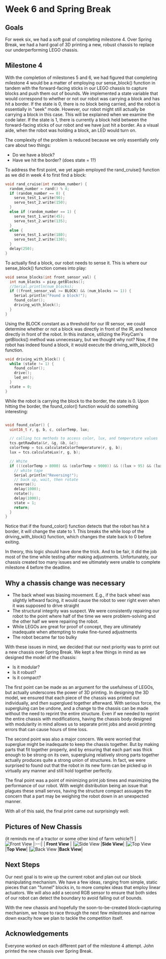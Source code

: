 # Week 6 and Spring Break

## Goals
For week six, we had a soft goal of completing milestone 4. Over Spring Break, we had a hard goal of 3D printing a new, robust chassis to replace our underperforming LEGO chassis.

## Milestone 4
With the completion of milestones 5 and 6, we had figured that completing milestone 4 would be a matter of employing our sense_block() function in tandem with the forward-facing sticks in our LEGO chassis to capture blocks and push them out of bounds. 
We implemented a state variable that would correspond to whether or not our robot was carrying a block and has hit a border. If the state is 0, there is no block being carried, and the robot is essentially in "seek" mode.
However, our robot might still actually be carrying a block in this case. This will be explained when we examine the code later. If the state is 1, there is currently a block held between the forward-facing sticks of our robot and we have just hit a border. 
As a visual aide, when the robot was holding a block, an LED would turn on.

The complexity of the problem is reduced because we only essentially only care about two things:
* Do we have a block?
* Have we hit the border? (does state = 1?)

To address the first point, we yet again employed the rand_cruise() function as we did in week 4 to first find a block:

```c++
void rand_cruise(int random_number) {
  random_number = rand() % 4;
  if (random_number == 0) {
    servo_test_1.write(90);
    servo_test_2.write(150);
  }
  else if (random_number == 1) {
    servo_test_1.write(45);
    servo_test_2.write(135);
  }
  else {
    servo_test_1.write(180);
    servo_test_2.write(130);
  }
  delay(250);
}
```

To actually find a block, our robot needs to sense it. This is where our sense_block() function comes into play:

```c++
void sense_blocks(int front_sensor_val) {
  int num_blocks = pixy.getBlocks();
  //Serial.println(num_blocks);
  if ((front_sensor_val >= BLOCK) && (num_blocks >= 1)) {
    Serial.println("Found a block!");
    found_color();
    driving_with_block();
  }
}
```
Using the BLOCK constant as a threshold for our IR sensor, we could determine whether or not a block was directly in front of the IR, and hence directly in front of the robot.
In this instance, utilizing the PixyCam's getBlocks() method was unnecessary, but we thought why not? Now, if the robot has indeed found a block, it would execute the driving_with_block() function.

```c++
void driving_with_block() {
  while (state != 1) {
    found_color();
    drive();
    led_on();
  }
  state = 0;
}
```

While the robot is carrying the block to the border, the state is 0. Upon hitting the border, the found_color() function would do something interesting:

```c++

void found_color() {
  uint16_t r, g, b, c, colorTemp, lux;

  // calling tcs methods to access color, lux, and temperature values
  tcs.getRawData(&r, &g, &b, &c);
  colorTemp = tcs.calculateColorTemperature(r, g, b);
  lux = tcs.calculateLux(r, g, b);

  // White
  if (((colorTemp > 8000) && (colorTemp < 9000)) && ((lux > 95) && (lux < 200))) {
    // white tape
    Serial.println("Reversing!");
    // back up, wait, then rotate
    reverse();
    delay(1000);
    rotate();
    delay(1000);
    state = 1;
    return;
  }
}
```
Notice that if the found_color() function detects that the robot has hit a border, it will change the state to 1. This breaks the while loop of 
the driving_with_block() function, which changes the state back to 0 before exiting. 

In theory, this logic should have done the trick. And to be fair, it did the job most of the time while testing after making adjustments. Unfortunately, our chassis created too many issues and we ultimately were unable to
 complete milestone 4 before the deadline.

## Why a chassis change was necessary
* The back wheel was biasing movement. E.g., if the back wheel was slightly leftward facing, it would cause the robot to veer right even when it was supposed to drive straight
* The structural integrity was suspect. We were consistently repairing our robot to the point where half of the time we were problem-solving and the other half we were repairing the robot.
* While LEGOs are great for proof of concept, they are ultimately inadequate when attempting to make fine-tuned adjustments
* The robot became far too bulky

With these issues in mind, we decided that our next priority was to print out a new chassis over Spring Break. We kept a few things in mind as we designed the model of the chassis:
* Is it modular?
* Is it robust?
* Is it compact?

The first point can be made as an argument for the usefulness of LEGOs, but actually underscores the power of 3D printing. In designing the 3D model, 
we ensured that each piece of the chassis was printed out individually, and *then* superglued together afterward. With serious force, the supergluing can be undone, and 
a change to the chassis can be made without the need to reprint the entire structure. Even if we needed to reprint the entire chassis with modifications, having the chassis body designed with modularity in mind
allows us to separate print jobs and avoid printing errors that can cause hours of time loss. 

The second point was also a major concern. We were worried that superglue might be inadequate to keep the chassis together. But by making parts that fit together properly, and 
by ensuring that each part was thick enough to be strong on its own, supergluing relatively strong parts together actually produces quite a strong 
union of structures. In fact, we were surprised to found out that the robot in its new form can be picked up in virtually any manner and still hold together perfectly.

The final point was a point of minimizing print job times and maximizing the performance of our robot. With weight distribution being an issue that plagues these small servos,
having the structure compact assuages the concern that a part may be weighing the robot down in an unexpected manner. 

With all of this said, the final print came out surprisingly well:

## Pictures of New Chassis
(it reminds me of a tractor or some other kind of farm vehicle?)
|![Front View](images/week-6/Front_View.JPG)
|:--:|
| **Front View** |
|![Side View](images/week-6/Profile_View.JPG)
|**Side View**|
|![Top View](images/week-6/Top_View.JPG)
|**Top View**|
|![Back View](images/week6/Back_View.JPG)
|**Back View**|

## Next Steps
Our next goal is to wire up the current robot and plan out our block manipulating mechanism. We have a few ideas, ranging from simple, static 
pieces that can "funnel" blocks in, to more complex ideas that employ linear actuators. We will also add a second RGB sensor to ensure that both sides of our robot
can detect the boundary to avoid falling out of bounds.

With the new chassis and hopefully the soon-to-be-created block-capturing mechanism, we hope to race through the next few milestones and narrow down
exaclty how we plan to tackle the competition itself.

## Acknowledgements
Everyone worked on each different part of the milestone 4 attempt. John printed the new chassis over Spring Break.
